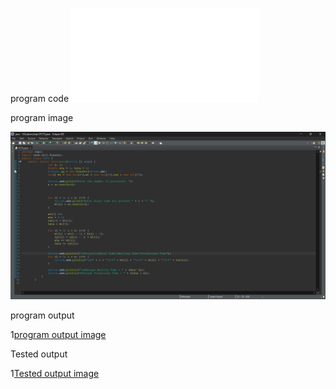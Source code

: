 program code
![program code file](FCFS.java)

program image

![program image](program.png)

program output

1[program output image]("program_output.png")

Tested output

1[Tested output image]("Tested_output.png")
